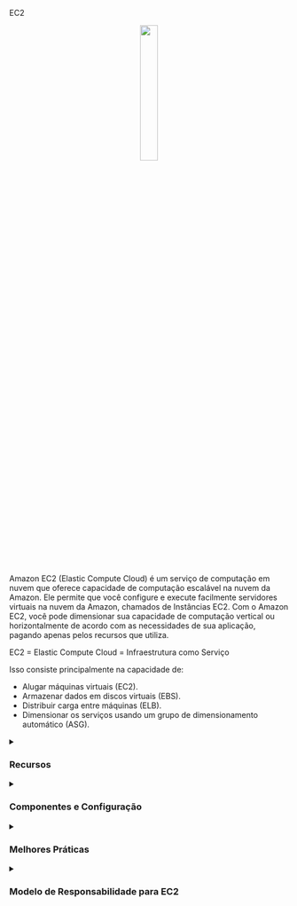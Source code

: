 EC2
<div align="center">
  <img src="https://cdn.freebiesupply.com/logos/large/2x/aws-ec2-logo-svg-vector.svg" width="25%">
</div>

Amazon EC2 (Elastic Compute Cloud) é um serviço de computação em nuvem que oferece capacidade de computação escalável na nuvem da Amazon. Ele permite que você configure e execute facilmente servidores virtuais na nuvem da Amazon, chamados de Instâncias EC2. Com o Amazon EC2, você pode dimensionar sua capacidade de computação vertical ou horizontalmente de acordo com as necessidades de sua aplicação, pagando apenas pelos recursos que utiliza.

EC2 = Elastic Compute Cloud = Infraestrutura como Serviço

Isso consiste principalmente na capacidade de:

<ul>
    <li>Alugar máquinas virtuais (EC2).</li>
    <li>Armazenar dados em discos virtuais (EBS).</li>
    <li>Distribuir carga entre máquinas (ELB).</li>
    <li>Dimensionar os serviços usando um grupo de dimensionamento automático (ASG).</li>
</ul>

<details><summary> <h3>Recursos</h3></summary>
<hr/>
<ul>
    <li><b>Elasticidade:</b> O EC2 permite que você dimensione sua capacidade de computação vertical ou horizontalmente de acordo com as necessidades de sua aplicação.</li>
    <li><b>Flexibilidade:</b> O EC2 oferece uma ampla seleção de tipos de instância, sistemas operacionais, bancos de dados e outras opções de software para você escolher.</li>
    <li><b>Integração com outros serviços AWS:</b> O EC2 pode ser facilmente integrado a outros serviços da AWS, como Amazon S3, Elastic Load Balancing, Amazon RDS, entre outros.</li>
    <li><b>Segurança:</b> O EC2 oferece recursos avançados de segurança, como isolamento de instâncias, criptografia de dados, autenticação de usuários e muito mais.</li>
    <li><b>Gerenciamento:</b> O EC2 permite que você gerencie facilmente suas instâncias, com recursos como Amazon EC2 Auto Scaling e Amazon EC2 Systems Manager.</li>
</ul> 
<hr/>
</details>

<details><summary> <h3>Componentes e Configuração</h3></summary>
 <hr/>
 <p>As instâncias EC2 têm muitos componentes e recursos:</p>
   <details><summary> <h3>Sistema Operacional</h3></summary>
     <ul>
      <li><b>Sistema Operacional (SO):</b> Linux, Windows ou Mac OS</li>
      <li>Quantidade de poder de processamento e núcleos (CPU).</li>
      <li>Quantidade de memória de acesso aleatório (RAM).</li>
      <li>Espaço de armazenamento:
          <ul>
            <li>Conectado à rede (EBS & EFS)</li>
            <li>Hardware (EC2 Instance Store)</li>
          </ul>
      <li><b>Placa de rede:</b> velocidade da placa, endereço IP público</li>  
    </ul>
  </details>
    
  <details><summary> <h3>Grupo de Segurança (Regras do Firewall)</h3></summary>
    <ul>
        <li>Os Grupos de Segurança são fundamentais para a segurança de rede na AWS.</li>
        <li>Eles controlam como o tráfego é permitido dentro ou fora da Instância EC2:
        <div align="center"> 
        <img src="https://thumbs2.imgbox.com/71/d4/653laO96_t.png" />  
        </div>
        </li>
        <li>Os grupos de segurança contêm <b>regras de permissão</b>.</li>
        <li>As regras de grupos de segurança podem fazer referência a IP ou a outros grupos de segurança.</li>
        <li>Os grupos de segurança atuam como um "firewall" nas Instâncias EC2.</li>
        <li>Regulam:  
          <ul>
            <li>Acesso às Portas</li>
            <li>Faixas de IP autorizadas - IPv4 e IPv6</li>
            <li>Controle de rede de entrada (de outros para a instância)</li>
            <li>Controle de rede de saída (da instância para outros)</li>
            <div align="center"> 
            <img src="https://thumbs2.imgbox.com/9f/5d/nGp5IhhT_t.png" />  
              <hr/>
              A origem representa um intervalo de endereços IP e 0.0.0.0/0 significa tudo
              (Isso é uma ilustração. Não compartilhe suas informações específicas)
              <hr/>
              Então temos nossa Instância EC2 e ela possui um grupo de segurança permitido anexado a ela
              que possui regras de entrada e regras de saída. Assim, nosso computador será autorizado a dizer na porta 22.
              Assim, o tráfego pode passar do nosso computador para a Instância EC2, mas o computador de outra pessoa, que não está usando meu endereço IP porque não mora onde moro (não tem o mesmo IP), então se eles tentarem acessar nossa Instância EC2, eles não conseguirão, porque o firewall vai bloquear e será um timeout. Então, para as regras de saída por padrão, nossa Instância EC2 para qualquer grupo de segurança vai permitir por padrão qualquer tráfego fora dela. Então, se nossa Instância EC2 tentar acessar um site e iniciar uma conexão, ela será permitida pelo grupo de segurança:
            <img src="https://thumbs2.imgbox.com/8b/ab/I2BjxQMv_t.png" /> 
              <br/>
              (Então, este é o básico de como o firewall funciona) 
               <hr/>
               Sobre outros grupos de segurança. Então, temos uma Instância EC2, e ela tem um grupo de segurança, o que chamo de grupo número um, e as regras de entrada basicamente estão dizendo, estou autorizando o grupo de segurança número um na entrada e o grupo de segurança número dois. Então, por que faríamos isso? 
               Bem, se lançarmos outra Instância EC2 e ela tiver o grupo de segurança dois anexado a ela, bom, usando a regra de grupo de segurança (instinto), basicamente permitimos que nossa Instância EC2 se conecte diretamente na porta que decidimos para nossa primeira Instância EC2.
              Da mesma forma, se tivermos outra Instância EC2 com o grupo de segurança um anexado, bem,
              porque é o grupo número um, não foi autorizado nas regras de entrada do grupo de segurança número dois, então está sendo negado e as coisas não funcionam. Então isso é um recurso um pouco avançado. Enquanto pode ser útil com balanceadores de carga:
              <br/>
              <img src="https://thumbs2.imgbox.com/26/2c/GV6J2skK_t.png" />  
            </div> 
              A notação "203.0.113.0/24" em CIDR representa uma faixa de endereços IP de 203.0.113.0 a 203.0.113.255. O "/24" indica que os primeiros 24 bits são a parte da rede e os 8 bits restantes estão disponíveis para endereços de host.
              Portanto, ao especificar "203.0.113.0/24" como a origem na regra do grupo de segurança, ela abrange todos os endereços IP de 203.0.113.0 a 203.0.113.255, inclusivos. Portanto, tanto 203.0.113.001 quanto 203.0.113.002 fazem parte desta faixa.
              <br/>
                <ul>
                  Para esclarecer:
                  <li>203.0.113.0 é o endereço de rede.</li>
                  <li>203.0.113.255 é o endereço de broadcast.</li>
                  <li>A faixa de endereços IP utilizáveis é de 203.0.113.1 a 203.0.113.254.</li>
                  <li>Endereços IP fora dessa faixa, como 203.0.114.0, não são aceitáveis.</li>
                </ul>
          </ul>
        </li>
        <li>Restrito a uma combinação de região / VPC</li>
        <li>Não "vê" fora do EC2 - se o tráfego for bloqueado, a Instância EC2 não verá</li>
        <li>É bom manter um grupo de segurança separado para acesso SSH</li>
        <li>Se sua aplicação não for acessível (timeout), é um problema de grupo de segurança</li>
        <li>Se sua aplicação der um erro "connection refused", é um erro de aplicação ou ela não está iniciada</li>
        <li>Todo tráfego de entrada é bloqueado por padrão</li>
        <li>Todo tráfego de saída é autorizado por padrão</li>
        <li> Portas clássicas a conhecer
          <ul>
            <li>22 = SSH (Secure Shell) - entrar em uma instância Linux.</li>
            <li>21 = FTP (File Transfer Protocol) - enviar arquivos para um compartilhamento de arquivos.</li>
            <li>22 = SFTP (Secure File Transfer Protocol) - enviar arquivos usando SSH.</li>
            <li>80 = HTTP (Hypertext Transfer Protocol) - acessar sites não seguros.</li>
            <li>443 = HTTPS (Hypertext Transfer Protocol Secure) - acessar sites seguros </li>
            <li>3389 = RDP (Remote Desktop Protocol) - entrar em uma instância Windows</li>
          </ul>
        </li>
      </ul> 
    </li>  
    <li><b>Script de Inicialização (configuração no primeiro lançamento):</b> Dados do Usuário EC2.</li>
  </ul> 
</li>
<li>
    <b>Convenção:</b> A AWS segue a seguinte convenção de nomenclatura:  <em>m</em><b>5</b>.2xlarge
    <ul>
      <li><em>m</em>: classe da instância</li>
      <li><b>5</b>: geração (a AWS as melhora ao longo do tempo)</li>
      <li>2xlarge: tamanho dentro da classe da instância</li>
    </ul>
</ul>

</details>

 <details><summary> <h3>Instance Types</h3></summary>

  EC2 offers a wide selection of instance types, each with different CPU, memory, storage, and networking capabilities.
    <div align="center"> 
      <img src="https://media.geeksforgeeks.org/wp-content/uploads/20220322144908/typesofec2instances768x384.png" width="70%">  
      </div>
      <ul>
      <li><b>General Purpose:</b>
        <ul>
          <li>Balances compute, memory, and networking resources.</li> 
          <li>Recommended for application servers, gaming, backend, small databases.</li>
        </ul>
      <div align="center"> 
        <img src="https://thumbs2.imgbox.com/ac/37/XseN96S8_t.png">  
      </div>  
       </li>
      <li><b>Compute Optimized:</b>  
        <ul>
          <li>Ideal for workloads that require high-performance processors.</li> 
          <li>Can be used for the same use cases as general purpose but when higher performance is desired.</li>
          <li>Also ideal for batch processing.</li>
          <div align="center"> 
              <img src="https://news.mit.edu/sites/default/files/styles/news_article__image_gallery/public/images/202001/MIT-Evaluating-Performance_0.jpg?itok=qVXPQAya" width="50%">  
          </div>
          </ul>
         </li>
        </li>
        <li><b>Memory Optimized:</b> 
            <ul>
            <li>Designed for high performance in processing large amounts of in-memory data.</li> 
            <li>For example, high-performance databases, real-time data processing.</li>
        <div align="center"> 
          <img src="https://thumbs2.imgbox.com/85/bb/AEbPZHGd_t.png">  
        </div>      
      </ul>
    </li>
    <li><b>Accelerated Computing:</b> 
      <ul>
        <li>Uses hardware acceleration or coprocessors to perform certain functions more efficiently than in software running directly on the CPU.</li> 
        <li>Commonly used for floating-point calculations, graphics processing, and data pattern matching.</li>
    <div align="center"> 
    <img src="https://thumbs2.imgbox.com/33/18/Sg9mLdO3_t.png">  
    </div>
      </ul>
    </li>
    <li><b>Storage Optimized:</b> 
      <ul>
        <li>Ideal for workloads that require high read and write access to large volumes of data.</li> 
        <li>Commonly used in distributed file systems, data warehouses, online transaction processing systems.</li>
    <div align="center"> 
    <img src="https://thumbs2.imgbox.com/76/f9/NAK8q2sT_t.png">  
    </div>
  </ul>
    </li>
    <a href="https://aws.amazon.com/ec2/instance-types/"/> More information</a>
  </ul>
</li>

  </details>
  
  <details><summary> <h3>AMI images</h3></summary>

  <p>AMI images:</b> Amazon Machine Images (AMI) are pre-configured images that you can use to launch EC2 Instances. They contain the operating system, necessary software, and application settings.</p>
    <ul>
        <li> AMI are a customization of an EC2 Instance
             <ul>
              <li>You add your own software, configuration, operation system, monitoring...</li>
              <li>
                Faster boot / configuration time because all your software is pre-packaged
              </li>
          </ul>
        </li>
        <li>
          AMI are built for a <b>specific region</b> (and can be copied across regions)
        </li>
        <li>
           You can launch EC2 Instances from:
            <ul>
            <li>A Public AMI: AWS provided</li>
            <li>You own AMI: you make and maintain them yourself</li>
            <li>An AWS Marketplace AMI: an AMI someone else made (and potentially sells)</li>
          </ul>
        </li>
        <li>
           AMI Process (from an EC2 Instance):
            <ul>
            <li>Start an EC2 Instance and customize ir</li>
            <li>Stop the instance (for data integrity)</li>
            <li>Build an AMI - this will also create EBS snapshots</li>
            <li>Launch a instances from others AMIs
              <hr/>
              So exist a EC2 Instance in us-east-1a and the same instance as us-east-b
              <div align="center"> 
                <img src="https://thumbs2.imgbox.com/9d/35/d3mKBbbJ_t.png">  
              </div>
              <hr/>
              the proccess consist to launch the instance in us-east-1a, but are necessary customize, then create an AMI from it
              <div align="center"> 
                <img src="https://thumbs2.imgbox.com/ff/d8/5SdUhHBy_t.png">  
              </div>
              <hr/>
              this will be you custom AMI. And then in us-east-1b you will be able to launch from that AMI. It is a copy of your EC2 Instance
              <div align="center"> 
                <img src="https://thumbs2.imgbox.com/22/28/0HABL0sI_t.png">  
              </div>
            </li>  
          </ul>
        </li>
    </ul>
  
  </details>
  
  <details><summary> <h3>EC2 Image Builder</h3></summary>
    
  <p>EC2 Image Builder</p>
    <ul>
      <li>Used to automate the creation of Virtual Machines or container images</li>
      <li>Automate the creation, maintain, validate and test EC2 AMIs, and more</li>
      <li>Can be run on a schedule (weekly, whenever packages are updated, etc...)</li>
      <li>Free service (only pay for the underlying resources)</li>
      <li>Example:
        <hr/>
          So we have the EC2 Image Builder service and we're going to set it up. And it is automatically when it's going to run
            <div align="center"> 
              <img src="https://thumbs2.imgbox.com/c0/49/IuhxLYM2_t.png">  
            </div>
        <hr/>
          it is going to create an EC2 Instance called Builder EC2 Instance.
            <div align="center"> 
              <img src="https://thumbs2.imgbox.com/aa/f3/bgy59Cv0_t.png">  
            </div>
        <hr/>
          And that EC2 Instance is going to build components and customize the software. For example, install Java, update the CLI, update the software system,
          maybe install firewalls, whatever you define to happen on that EC2 Instance, maybe install your application.
            <div align="center"> 
              <img src="https://thumbs2.imgbox.com/b8/1c/DEjZt2tk_t.png">  
            </div>
        <hr/>
          An then once this is done, then an AMI is going to be created out of that EC2 Instance, but all of this is obviously automated.
         Then the AMI is created, but we want to validate it. 
            <div align="center"> 
              <img src="https://thumbs2.imgbox.com/de/f3/NtWjFoR1_t.png">  
            </div>
        <hr/>
          So EC2 Image Builder will automatically create a test EC2 Instance from that AMI and going to run a bunch of tests that you are defining in advance.
          And if you don't wanna run any tests, you can just skip that test. But the test can be asking, is the AMI working? Is it secure? Is my application running correctly?
          All these kind of things. 
            <div align="center"> 
              <img src="https://thumbs2.imgbox.com/68/15/BOE3J1if_t.png">  
            </div>
        <hr/>
          And then one the AMI is tested, then the AMI is going to be distributed, so while EC2 Image Builder is a regional service, it is possible for you to take that AMI and
          distribute it to multiple regions, therefore, allowing your application and workflow to be truly global. Next, EC2 Image Builder can be run on a schedule. So you can define a weekly schedule,
          or you can say you can run whenever packages are updated, or you can run it manually, etc. And it is a free service. So you're only going to pay for the underlying resources. What's means? That              means that if you create an EC2 Instance during this process, an EC2 Image Builder will create these EC2 Instances, then you're going to pay for these EC2 Instances. And when the AMI
          is created and distribuited youre going to pay for these storage of that AMI wherever it has been created, and wherever it has been distribuited.
            <div align="center">  
              <img src="https://thumbs2.imgbox.com/b9/ae/h2K8lKjU_t.png">  
            </div>
      </li>
    </ul>
  </li>
 
</details>

<details><summary><h3>EBS - Armazenamento da Instância</h3></summary>
  <ul>
    <li>Os volumes EBS são unidades de rede com desempenho bom, mas "limitado"</li>
    <li>Se você precisa de um disco de hardware com alto desempenho, use o Armazenamento da Instância EC2</li>
    <li>Melhor desempenho de I/O</li>
    <li>O Armazenamento da Instância EC2 perde seu armazenamento se for interrompido (efêmero)</li>
    <li>Bom para buffer/cache/dados temporários/contúdo temporário</li>
    <li>Risco de perda de dados em caso de falha de hardware</li>
    <li>Backups e replicação são de sua responsabilidade</li>
  </ul>
</details>

<details><summary><h3>EFS - Sistema de Arquivos Elástico</h3></summary>
  <ul>
    <li>NFS gerenciado (sistema de arquivos de rede) que pode ser montado em centenas de instâncias EC2</li>
    <li>O EFS funciona com instâncias EC2 Linux em várias zonas de disponibilidade</li>
    <li>Altamente disponível, escalável, custoso, pagamento por uso, sem planejamento de capacidade</li>
  </ul>
  <hr/>
  <p>
    Neste diagrama, existe um Sistema de Arquivos EFS com um grupo de segurança, e então temos instâncias EC2 em várias zonas de disponibilidade conectadas a ele.
    Portanto, temos instâncias EC2 em us-east-1a, instâncias EC2 em us-east-1b, bem como instâncias EC2 em us-east-1c. E todas estão conectadas ao mesmo sistema EFS:
  </p>
  <div align="center"> 
              <img src="https://thumbs2.imgbox.com/2e/2f/j6bLDISQ_t.png">  
            </div>
        <hr/>
</details>


  <p><b>Load Balancers:</b> EC2 offers load balancers, which distribute network traffic among multiple EC2 Instances in a region.</p>
  <p><b>Regions:</b> EC2 is available in several regions around the world. Each region is an independent geographic area, with multiple availability zones to increase resilience and availability.</p>
  <p><b>Availability zones:</b> Each EC2 region has multiple availability zones, which are physically separate data centers, but connected by a low-latency, high-bandwidth network.</p>
  <p><b>Elastic IP:</b> An Elastic IP is a static IP address that you can associate with an EC2 Instance. It allows you to keep the same IP address even if the instance is stopped or restarted.</p>
  <hr/>
</details>



<details><summary> <h3>Melhores Práticas</h3></summary>
<hr/>
<ul>
  <li><b>Opção de Compra:</b> Escolha o tipo de instância apropriado com base nas necessidades de recursos de computação e carga de trabalho esperada:
    <ul>
      <li>Instâncias On-Demand - carga de trabalho curta, precificação previsível, pagamento por segundo</li>
      <li>Reservadas (1 e 3 anos)
        <ul>
          <li>Instâncias Reservadas - cargas de trabalho longas</li>
          <li>Instâncias Reservadas Conversíveis - cargas de trabalho longas com instâncias flexíveis</li>
        </ul>
      </li>
      <li>Planos de Economia (1 e 3 anos) - compromisso com uma quantidade de uso, carga de trabalho longa</li>
      <li>Instâncias Spot - cargas de trabalho curtas, econômicas, podem perder instâncias (menos confiáveis)</li>
      <li>Hosts Dedicados - reserve um servidor físico inteiro, controle o posicionamento da instância</li>
      <li>Instâncias Dedicadas - nenhum outro cliente compartilhará seu hardware</li>
      <li>Reservas de Capacidade - reserve capacidade em uma zona de disponibilidade específica por qualquer duração</li>
    </ul>
      <hr/>
      <table>
        <tr>
          <th>Opção de Compra</th>
          <th>Descrição</th>
        </tr>
        <tr>
          <td>Instâncias On-Demand</td>
          <td>Carga de trabalho curta, precificação previsível, pagamento por segundo</td>
        </tr>
        <tr>
          <td>Instâncias Reservadas (1 e 3 anos)</td>
          <td>
            - Instâncias Reservadas: Cargas de trabalho longas com um compromisso de prazo fixo<br>
            - Instâncias Reservadas Conversíveis: Cargas de trabalho longas com instâncias flexíveis
          </td>
        </tr>
        <tr>
          <td>Planos de Economia (1 e 3 anos)</td>
          <td>Compromisso com uma quantidade de uso, adequado para cargas de trabalho longas</td>
        </tr>
        <tr>
          <td>Instâncias Spot</td>
          <td>Cargas de trabalho curtas, eficientes em custo, mas menos confiáveis</td>
        </tr>
        <tr>
          <td>Hosts Dedicados</td>
          <td>Reserve um servidor físico inteiro, controle o posicionamento da instância</td>
        </tr>
        <tr>
          <td>Instâncias Dedicadas</td>
          <td>Nenhum outro cliente compartilhará seu hardware</td>
        </tr>
        <tr>
          <td>Reservas de Capacidade</td>
          <td>Reserve capacidade em uma zona de disponibilidade específica por qualquer duração</td>
        </tr>
    </table>
  </li>
  <li>Configure grupos de segurança para restringir o acesso à instância</li>
  <li>Use chaves SSH para autenticar o acesso à instância</li>
  <li>Implemente backups regulares da instância para proteger dados críticos</li>
  <li>Monitore o uso da instância e defina alertas para anomalias ou problemas de desempenho</li>
  <li>Use o Elastic Load Balancing para distribuir a carga de trabalho entre várias instâncias e melhorar a disponibilidade</li>
  <li>Use o Auto Scaling para aumentar ou diminuir a capacidade da instância com base na demanda da carga de trabalho, permitindo que a infraestrutura se ajuste automaticamente à demanda do usuário</li>
  <li>Configure opções de segurança, como CloudTrail e CloudWatch, para monitorar e auditar o acesso à instância e proteger contra ameaças de segurança</li>
</ul>
<hr/>
</details>

<details><summary> <h3>Modelo de Responsabilidade para EC2</h3></summary>
<hr/>
<table>
  <tr>
    <th>AWS</th>
    <th>USUÁRIO</th>
  </tr>
  <tr>
    <td>
        <ul>
          <li>Infraestrutura (segurança global da rede)</li>
          <li>Isolamento no host físico</li>
          <li>Substituição de hardware com defeito</li>
          <li>Validação de conformidade</li>
        </ul>
    </td>
    <td>
       <ul>
          <li>Regra de Grupos de Segurança</li>
          <li>Patches e atualizações do sistema operacional</li>
          <li>Software e utilitários instalados na Instância EC2</li>
          <li>Funções IAM atribuídas à EC2 e gerenciamento de acesso de usuário IAM</li>
          <li>Segurança de dados em sua instância</li>
      </ul>
    </td>
  </tr>
</table>
<hr/>
</details>

